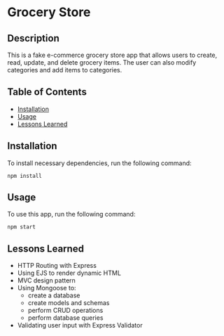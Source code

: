 # Grocery Store

## Description

This is a fake e-commerce grocery store app that allows users to create, read, update, and delete grocery items. The user can also modify categories and add items to categories.

## Table of Contents

* [Installation](#installation)
* [Usage](#usage)
* [Lessons Learned](#lessons-learned)

## Installation

To install necessary dependencies, run the following command:

```
npm install
```

## Usage

To use this app, run the following command:

```
npm start
```

## Lessons Learned

- HTTP Routing with Express
- Using EJS to render dynamic HTML
- MVC design pattern
- Using Mongoose to:
    - create a database
    - create models and schemas
    - perform CRUD operations
    - perform database queries
- Validating user input with Express Validator